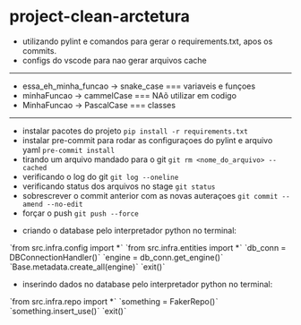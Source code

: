 # project-clean-arctetura

- utilizando pylint e comandos para gerar o requirements.txt, apos os commits.
- configs do vscode para nao gerar arquivos cache
___________________________________________________

- essa_eh_minha_funcao -> snake_case === variaveis e funçoes
- minhaFuncao -> cammelCase === NAõ utilizar em codigo
- MinhaFuncao -> PascalCase === classes
__________________________________________________
- instalar pacotes do projeto
`pip install -r requirements.txt`
- instalar pre-commit para rodar as configuraçoes do pylint e arquivo yaml
`pre-commit install`
- tirando um arquivo mandado para o git
`git rm <nome_do_arquivo> --cached`
- verificando o log do git
`git log --oneline`
- verificando status dos arquivos no stage
`git status`
- sobrescrever o commit anterior com as novas auteraçoes
`git commit --amend --no-edit`
- forçar o push
`git push --force`


* criando o database pelo interpretador python no terminal:

ˋfrom src.infra.config import *ˋ
ˋfrom src.infra.entities import *ˋ
ˋdb_conn = DBConnectionHandler()ˋ
ˋengine = db_conn.get_engine()ˋ
ˋBase.metadata.create_all(engine)ˋ
ˋexit()ˋ

* inserindo dados no database pelo interpretador python no terminal:

ˋfrom src.infra.repo import *ˋ
ˋsomething = FakerRepo()ˋ
ˋsomething.insert_use()ˋ
ˋexit()ˋ